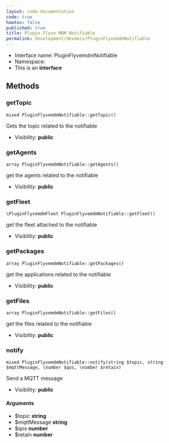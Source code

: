 ```yaml
---
layout: code-documentation
code: true
howtos: false
published: true
title: Plugin Flyve MDM Notifiable
permalink: development/devdocs/PluginFlyvemdmNotifiable
---
```


* Interface name: PluginFlyvemdmNotifiable
* Namespace:
* This is an **interface**






Methods
-------


### getTopic

    mixed PluginFlyvemdmNotifiable::getTopic()

Gets the topic related to the notifiable



* Visibility: **public**




### getAgents

    array PluginFlyvemdmNotifiable::getAgents()

get the agents related to the notifiable



* Visibility: **public**




### getFleet

    \PluginFlyvemdmFleet PluginFlyvemdmNotifiable::getFleet()

get the fleet attached to the notifiable



* Visibility: **public**




### getPackages

    array PluginFlyvemdmNotifiable::getPackages()

get the applications related to the notifiable



* Visibility: **public**




### getFiles

    array PluginFlyvemdmNotifiable::getFiles()

get the files related to the notifiable



* Visibility: **public**




### notify

    mixed PluginFlyvemdmNotifiable::notify(string $topic, string $mqttMessage, \number $qos, \number $retain)

Send a MQTT message



* Visibility: **public**


#### Arguments
* $topic **string**
* $mqttMessage **string**
* $qos **number**
* $retain **number**

